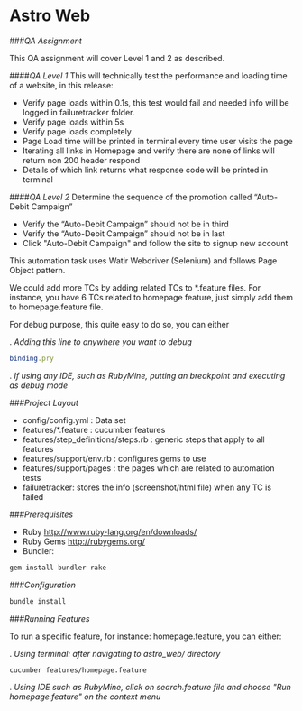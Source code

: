 # Astro Web

###*QA Assignment*

This QA assignment will cover Level 1 and 2 as described.

####*QA Level 1*
This will technically test the performance and loading time of a website, in this release:
* Verify page loads within 0.1s, this test would fail and needed info will be logged in failuretracker folder.
* Verify page loads within 5s
* Verify page loads completely
* Page Load time will be printed in terminal every time user visits the page 
* Iterating all links in Homepage and verify there are none of links will return non 200 header respond
* Details of which link returns what response code will be printed in terminal

####*QA Level 2*
Determine the sequence of the promotion called “Auto-Debit Campaign”
* Verify the “Auto-Debit Campaign” should not be in third
* Verify the “Auto-Debit Campaign” should not be in last
* Click "Auto-Debit Campaign" and follow the site to signup new account


This automation task uses Watir Webdriver (Selenium) and follows Page Object pattern.

We could add more TCs by adding related TCs to *.feature files. 
For instance, you have 6 TCs related to homepage feature, just simply add them to homepage.feature file.

For debug purpose, this quite easy to do so, you can either 

. *Adding this line to anywhere you want to debug*
```ruby
binding.pry
```

. *If using any IDE, such as RubyMine, putting an breakpoint and executing as debug mode*

###*Project Layout*

* config/config.yml : Data set
* features/*.feature : cucumber features
* features/step_definitions/steps.rb : generic steps that apply to all features
* features/support/env.rb : configures gems to use
* features/support/pages : the pages which are related to automation tests
* failuretracker: stores the info (screenshot/html file) when any TC is failed

###*Prerequisites*

* Ruby http://www.ruby-lang.org/en/downloads/
* Ruby Gems http://rubygems.org/
* Bundler: 
```ruby
gem install bundler rake
```

###*Configuration*
```ruby
bundle install
```
###*Running Features*

To run a specific feature, for instance: homepage.feature, you can either:

. *Using terminal: after navigating to astro_web/ directory*
```
cucumber features/homepage.feature
```

. *Using IDE such as RubyMine, click on search.feature file and choose "Run homepage.feature" on the context menu*
